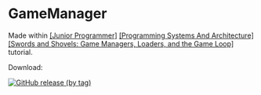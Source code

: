 # GameManager

Made within [[Junior Programmer]](https://learn.unity.com/pathway/junior-programmer)  [[Programming Systems And Architecture]](https://learn.unity.com/mission/programming-systems-and-architecture) [[Swords and Shovels: Game Managers, Loaders, and the Game Loop]](https://www.pluralsight.com/courses/swords-shovels-game-managers-loaders-game-loop) tutorial.

Download:

[![GitHub release (by tag)](https://img.shields.io/github/downloads/Dmitresso/GameManager/latest/total?color=blue&logo=Windows)](https://github.com/Dmitresso/GameManager/releases/latest/download/GameManager.exe)
